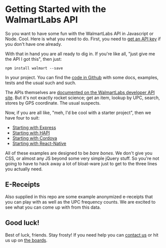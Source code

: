 Getting Started with the WalmartLabs API
========================================

So you want to have some fun with the WalmartLabs API in
Javascript or Node. Cool. Here is what you need to do.
First, you need to [get an API key](https://developer.walmartlabs.com/member)
if you don't have one already.

With that in hand you are all ready to dig in. If you're like
all, "just give me the API I got this", then just:

```
npm install walmart --save
```

In your project. You can find the [code in Github](https://github.com/walmartlabs/walmart-api)
with some docs, examples, tests and the usual such and such.

The APIs themselves are [documented on the WalmartLabs developer API site](https://developer.walmartlabs.com/docs). But it's not exactly rocket science; get an item, lookup by UPC, search, stores by GPS coordinate.
The usual suspects.

Now, if you are all like, "meh, I'd be cool with a starter project", then
we have four to suit:

* [Starting with Express](https://github.com/walmartlabs/express-example)
* [Starting with HAPI](https://github.com/walmartlabs/hapi-example)
* [Starting with Cordova](https://github.com/walmartlabs/cordova-starter-kit)
* [Starting with React-Native](https://github.com/walmartlabs/react-native-starter)

All of these examples are designed to be *bare bones*. We don't give you
CSS, or almost any JS beyond some very simple jQuery stuff. So you're not
going to have to hack away a lot of bloat-ware just to get to the three
lines you actually need.

## E-Receipts

Also supplied in this repo are some example anonymized e-receipts that you
can play with as well as the UPC frequency counts. We are excited to see
what you can come up with from this data.

## Good luck!

Best of luck, friends. Stay frosty! If you need help you can
[contact us](https://developer.walmartlabs.com/contact) or
hit us up on [the boards](https://developer.walmartlabs.com/forum).
